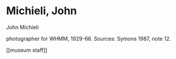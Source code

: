 # Michieli, John

John Michieli

photographer for WHMM, 1929-66. Sources: Symons 1987, note 12.

\[\[museum staff\]\]

